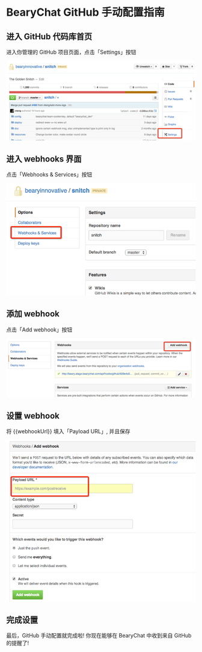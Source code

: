 # BearyChat GitHub 手动配置指南

## 进入 GitHub 代码库首页

进入你管理的 GitHub 项目页面，点击「Settings」按钮

![](/images/tutorial/github_settings.png)

## 进入 webhooks 界面

点击「Webhooks & Services」按钮

![](/images/tutorial/github_webhooks.png)

## 添加 webhook

点击「Add webhook」按钮

![](/images/tutorial/github_add_webhook.png)

## 设置 webhook

将 {{webhookUrl}} 填入「Payload URL」, 并且保存

![](/images/tutorial/github_payload_url.png)

## 完成设置

最后，GitHub 手动配置就完成啦! 你现在能够在 BearyChat 中收到来自 GitHub 的提醒了!
